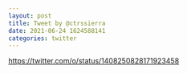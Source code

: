 ```yaml
--- 
layout: post 
title: Tweet by @ctrssierra 
date: 2021-06-24 1624588141 
categories: twitter 
--- 
```

https://twitter.com/o/status/1408250828171923458